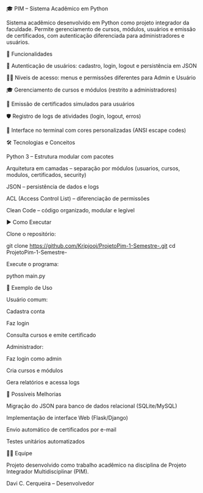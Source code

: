 🎓 PIM – Sistema Acadêmico em Python

Sistema acadêmico desenvolvido em Python como projeto integrador da faculdade.
Permite gerenciamento de cursos, módulos, usuários e emissão de certificados, com autenticação diferenciada para administradores e usuários.

🚀 Funcionalidades

🔐 Autenticação de usuários: cadastro, login, logout e persistência em JSON

👨‍🏫 Níveis de acesso: menus e permissões diferentes para Admin e Usuário

🎓 Gerenciamento de cursos e módulos (restrito a administradores)

📜 Emissão de certificados simulados para usuários

🛡 Registro de logs de atividades (login, logout, erros)

🎨 Interface no terminal com cores personalizadas (ANSI escape codes)

🛠 Tecnologias e Conceitos

Python 3 – Estrutura modular com pacotes

Arquitetura em camadas – separação por módulos (usuarios, cursos, modulos, certificados, security)

JSON – persistência de dados e logs

ACL (Access Control List) – diferenciação de permissões

Clean Code – código organizado, modular e legível

▶️ Como Executar

Clone o repositório:

git clone https://github.com/Kripjooj/ProjetoPim-1-Semestre-.git
cd ProjetoPim-1-Semestre-


Execute o programa:

python main.py

📌 Exemplo de Uso

Usuário comum:

Cadastra conta

Faz login

Consulta cursos e emite certificado

Administrador:

Faz login como admin

Cria cursos e módulos

Gera relatórios e acessa logs

🔮 Possíveis Melhorias

Migração do JSON para banco de dados relacional (SQLite/MySQL)

Implementação de interface Web (Flask/Django)

Envio automático de certificados por e-mail

Testes unitários automatizados

👨‍💻 Equipe

Projeto desenvolvido como trabalho acadêmico na disciplina de Projeto Integrador Multidisciplinar (PIM).

Davi C. Cerqueira
 – Desenvolvedor
